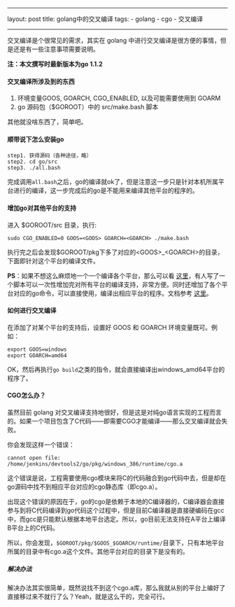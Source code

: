---
layout: post
title: golang中的交叉编译
tags:
    - golang
    - cgo
    - 交叉编译
___

交叉编译是个很常见的需求，其实在 golang 中进行交叉编译是很方便的事情，但是还是有一些注意事项需要说明。

**注：本文撰写时最新版本为go 1.1.2**


#### 交叉编译所涉及到的东西

1. 环境变量GOOS, GOARCH, CGO_ENABLED, 以及可能需要使用到 GOARM
2. go 源码包（$GOROOT）中的 src/make.bash 脚本

其他就没啥东西了，简单吧。

#### 顺带说下怎么安装go

    step1. 获得源码（各种途径，略）
    step2. cd go/src
    step3. ./all.bash
    
完成调用`all.bash`之后，go的编译就ok了，但是注意这一步只是针对本机所属平台进行的编译，这一步完成后的go是不能用来编译其他平台的程序的。

#### 增加go对其他平台的支持

进入 $GOROOT/src 目录，执行:

    sudo CGO_ENABLED=0 GOOS=<GOOS> GOARCH=<GOARCH> ./make.bash
    
执行完之后会发现$GOROOT/pkg下多了对应的\<GOOS\>_\<GOARCH\>的目录，下面即针对这个平台的编译文件。

**PS**：如果不想这么麻烦地一个一个编译各个平台，那么可以看 [这里](https://github.com/davecheney/golang-crosscompile)，有人写了一个脚本可以一次性增加完对所有平台的编译支持，非常方便。同时还增加了各个平台对应的go命令，可以直接使用，编译出相应平台的程序。文档参考 [这里](http://dave.cheney.net/2012/09/08/an-introduction-to-cross-compilation-with-go)。


#### 如何进行交叉编译

在添加了对某个平台的支持后，设置好 GOOS 和 GOARCH 环境变量既可。例如：

    export GOOS=windows
    export GOARCH=amd64
    
OK，然后再执行`go build`之类的指令，就会直接编译出windows_amd64平台的程序了。


#### CGO怎么办？

虽然目前 golang 对交叉编译支持地很好，但是这是对纯go语言实现的工程而言的。如果一个项目包含了C代码——即需要CGO才能编译——那么交叉编译就会失败。

你会发现这样一个错误：
    
    cannot open file: /home/jenkins/devtools2/go/pkg/windows_386/runtime/cgo.a
    

这个错误是说，工程需要使用cgo模块来将C的代码融合到go代码中去，但是却在go源码中找不到相应平台对应的cgo静态库（即cgo.a）。

出现这个错误的原因在于，go的cgo是依赖于本地的C编译器的，C编译器会直接参与到将C代码编译到go代码这个过程中，但是目前C编译器是直接硬编码在gcc中，而gcc是只能默认根据本地平台选定。所以，go目前无法支持在A平台上编译B平台上的C代码。

所以，你会发现，`$GOROOT/pkg/$GOOS_$GOARCH/runtime/`目录下，只有本地平台所属的目录中有cgo.a这个文件。其他平台对应的目录下是没有的。

##### 解决办法

解决办法其实很简单，既然说找不到这个cgo.a库，那么我就从别的平台上编好了直接移过来不就行了么？Yeah，就是这么干的，完全可行。
